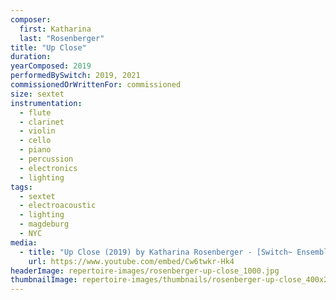 ```yaml
---
composer:
  first: Katharina
  last: "Rosenberger"
title: "Up Close"
duration:
yearComposed: 2019
performedBySwitch: 2019, 2021
commissionedOrWrittenFor: commissioned
size: sextet
instrumentation:
  - flute
  - clarinet
  - violin
  - cello
  - piano
  - percussion
  - electronics
  - lighting
tags:
  - sextet
  - electroacoustic
  - lighting
  - magdeburg
  - NYC
media:
  - title: "Up Close (2019) by Katharina Rosenberger - [Switch~ Ensemble]"
    url: https://www.youtube.com/embed/Cw6twkr-Hk4
headerImage: repertoire-images/rosenberger-up-close_1000.jpg
thumbnailImage: repertoire-images/thumbnails/rosenberger-up-close_400x200.jpg
---
```


